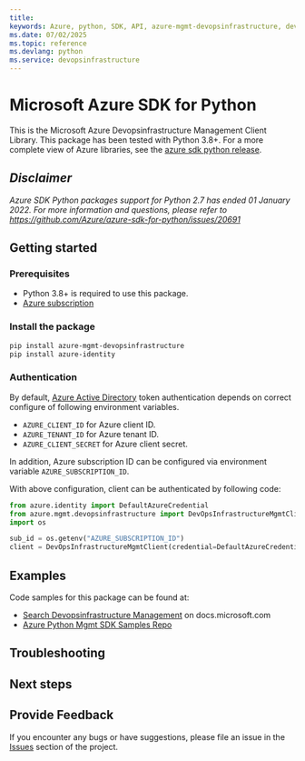 ```yaml
---
title: 
keywords: Azure, python, SDK, API, azure-mgmt-devopsinfrastructure, devopsinfrastructure
ms.date: 07/02/2025
ms.topic: reference
ms.devlang: python
ms.service: devopsinfrastructure
---
```

# Microsoft Azure SDK for Python

This is the Microsoft Azure Devopsinfrastructure Management Client Library.
This package has been tested with Python 3.8+.
For a more complete view of Azure libraries, see the [azure sdk python release](https://aka.ms/azsdk/python/all).

## _Disclaimer_

_Azure SDK Python packages support for Python 2.7 has ended 01 January 2022. For more information and questions, please refer to https://github.com/Azure/azure-sdk-for-python/issues/20691_

## Getting started

### Prerequisites

- Python 3.8+ is required to use this package.
- [Azure subscription](https://azure.microsoft.com/free/)

### Install the package

```bash
pip install azure-mgmt-devopsinfrastructure
pip install azure-identity
```

### Authentication

By default, [Azure Active Directory](https://aka.ms/awps/aad) token authentication depends on correct configure of following environment variables.

- `AZURE_CLIENT_ID` for Azure client ID.
- `AZURE_TENANT_ID` for Azure tenant ID.
- `AZURE_CLIENT_SECRET` for Azure client secret.

In addition, Azure subscription ID can be configured via environment variable `AZURE_SUBSCRIPTION_ID`.

With above configuration, client can be authenticated by following code:

```python
from azure.identity import DefaultAzureCredential
from azure.mgmt.devopsinfrastructure import DevOpsInfrastructureMgmtClient
import os

sub_id = os.getenv("AZURE_SUBSCRIPTION_ID")
client = DevOpsInfrastructureMgmtClient(credential=DefaultAzureCredential(), subscription_id=sub_id)
```

## Examples

Code samples for this package can be found at:
- [Search Devopsinfrastructure Management](/samples/browse/?languages=python&term=Getting%20started%20-%20Managing&terms=Getting%20started%20-%20Managing) on docs.microsoft.com
- [Azure Python Mgmt SDK Samples Repo](https://aka.ms/azsdk/python/mgmt/samples)


## Troubleshooting

## Next steps

## Provide Feedback

If you encounter any bugs or have suggestions, please file an issue in the
[Issues](https://github.com/Azure/azure-sdk-for-python/issues)
section of the project. 

